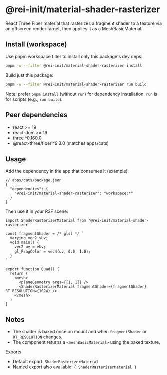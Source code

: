 # @rei-init/material-shader-rasterizer

React Three Fiber material that rasterizes a fragment shader to a texture via an offscreen render target, then applies it as a MeshBasicMaterial.

## Install (workspace)

Use pnpm workspace filter to install only this package's dev deps:

```bash
pnpm -w --filter @rei-init/material-shader-rasterizer install
```

Build just this package:

```bash
pnpm -w --filter @rei-init/material-shader-rasterizer run build
```

Note: prefer `pnpm install` (without `run`) for dependency installation. `run` is for scripts (e.g., `run build`).

## Peer dependencies

- react >= 19
- react-dom >= 19
- three ^0.160.0
- @react-three/fiber ^9.3.0 (matches apps/cats)

## Usage

Add the dependency in the app that consumes it (example):

```jsonc
// apps/cats/package.json
{
  "dependencies": {
    "@rei-init/material-shader-rasterizer": "workspace:*"
  }
}
```

Then use it in your R3F scene:

```tsx
import ShaderRasterizerMaterial from '@rei-init/material-shader-rasterizer'

const fragmentShader = /* glsl */ `
  varying vec2 vUv;
  void main() {
    vec2 uv = vUv;
    gl_FragColor = vec4(uv, 0.0, 1.0);
  }
`

export function Quad() {
  return (
    <mesh>
      <planeGeometry args={[1, 1]} />
      <ShaderRasterizerMaterial fragmentShader={fragmentShader} RT_RESOLUTION={1024} />
    </mesh>
  )
}
```

## Notes
- The shader is baked once on mount and when `fragmentShader` or `RT_RESOLUTION` changes.
- The component returns a `<meshBasicMaterial>` using the baked texture.

Exports
- Default export: `ShaderRasterizerMaterial`
- Named export also available: `{ ShaderRasterizerMaterial }`
